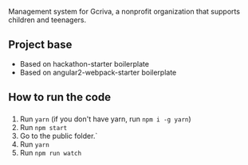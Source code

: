 Management system for Gcriva, a nonprofit organization that supports children and teenagers.

## Project base
* Based on hackathon-starter boilerplate
* Based on angular2-webpack-starter boilerplate

## How to run the code

###
1. Run `yarn` (if you don't have yarn, run `npm i -g yarn`)
2. Run `npm start`
3. Go to the public folder.`
4. Run `yarn`
5. Run `npm run watch`